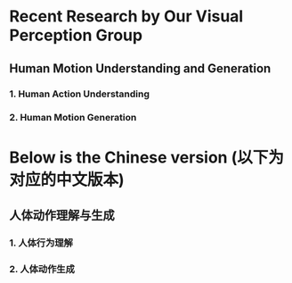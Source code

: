 # Recent Research by Our Visual Perception Group

## Human Motion Understanding and Generation

### 1. Human Action Understanding

### 2. Human Motion Generation


# Below is the Chinese version (以下为对应的中文版本)

## 人体动作理解与生成

### 1. 人体行为理解

### 2. 人体动作生成
